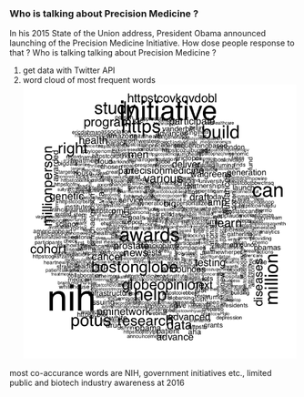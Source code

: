 ### Who is talking about Precision Medicine ?

In his 2015 State of the Union address, President Obama announced launching of the Precision Medicine Initiative. How dose people response to that ? Who is talking talking about Precision Medicine ?  

1. get data with Twitter API
2. word cloud of most frequent words  
![img](precisionMedicine.png)

most co-accurance words are NIH, government initiatives etc., limited public and biotech industry awareness at 2016